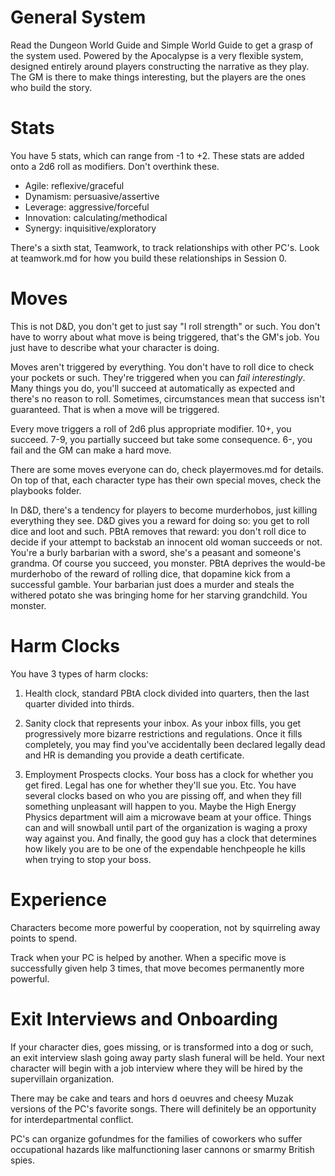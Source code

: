 # General System

Read the Dungeon World Guide and Simple World Guide to get a grasp of the system
used. Powered by the Apocalypse is a very flexible system, designed entirely
around players constructing the narrative as they play. The GM is there to make
things interesting, but the players are the ones who build the story.

# Stats

You have 5 stats, which can range from -1 to +2. These stats are added onto a
2d6 roll as modifiers. Don't overthink these. 

- Agile: reflexive/graceful
- Dynamism: persuasive/assertive
- Leverage: aggressive/forceful
- Innovation: calculating/methodical
- Synergy: inquisitive/exploratory

There's a sixth stat, Teamwork, to track relationships with other PC's. Look at
teamwork.md for how you build these relationships in Session 0.

# Moves

This is not D&D, you don't get to just say "I roll strength" or such. You don't
have to worry about what move is being triggered, that's the GM's job. You just
have to describe what your character is doing. 

Moves aren't triggered by everything. You don't have to roll dice to check your
pockets or such. They're triggered when you can *fail interestingly*. Many
things you do, you'll succeed at automatically as expected and there's no reason
to roll. Sometimes, circumstances mean that success isn't guaranteed. That is
when a move will be triggered. 

Every move triggers a roll of 2d6 plus appropriate modifier. 10+, you succeed.
7-9, you partially succeed but take some consequence. 6-, you fail and the GM
can make a hard move.

There are some moves everyone can do, check playermoves.md for details. On top
of that, each character type has their own special moves, check the playbooks
folder.

In D&D, there's a tendency for players to become murderhobos, just killing
everything they see. D&D gives you a reward for doing so: you get to roll dice
and loot and such. PBtA removes that reward: you don't roll dice to decide if
your attempt to backstab an innocent old woman succeeds or not. You're a burly
barbarian with a sword, she's a peasant and someone's grandma. Of course you
succeed, you monster. PBtA deprives the would-be murderhobo of the reward of
rolling dice, that dopamine kick from a successful gamble. Your barbarian just
does a murder and steals the withered potato she was bringing home for her
starving grandchild. You monster.

# Harm Clocks

You have 3 types of harm clocks:

1. Health clock, standard PBtA clock divided into quarters, then the last
   quarter divided into thirds.

2. Sanity clock that represents your inbox. As your inbox fills, you get
   progressively more bizarre restrictions and regulations. Once it fills
   completely, you may find you've accidentally been declared legally dead and
   HR is demanding you provide a death certificate.

3. Employment Prospects clocks. Your boss has a clock for whether you get fired.
   Legal has one for whether they'll sue you. Etc. You have several clocks based
   on who you are pissing off, and when they fill something unpleasant will
   happen to you. Maybe the High Energy Physics department will aim a microwave
   beam at your office. Things can and will snowball until part of the
   organization is waging a proxy way against you. And finally, the good guy has
   a clock that determines how likely you are to be one of the expendable
   henchpeople he kills when trying to stop your boss.

# Experience

Characters become more powerful by cooperation, not by squirreling away points
to spend.

Track when your PC is helped by another. When a specific move is successfully
given help 3 times, that move becomes permanently more powerful.

# Exit Interviews and Onboarding

If your character dies, goes missing, or is transformed into a dog or such, an
exit interview slash going away party slash funeral will be held. Your next
character will begin with a job interview where they will be hired by the
supervillain organization. 

There may be cake and tears and hors d oeuvres and cheesy Muzak versions of the
PC's favorite songs. There will definitely be an opportunity for
interdepartmental conflict. 

PC's can organize gofundmes for the families of coworkers who suffer
occupational hazards like malfunctioning laser cannons or smarmy British spies.
